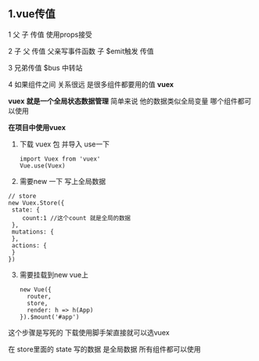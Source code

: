 ## 1.vue传值

1  父  子 传值   使用props接受

2 子 父 传值    父亲写事件函数  子 $emit触发 传值

3 兄弟传值  $bus 中转站  

4 如果组件之间 关系很远 是很多组件都要用的值  **vuex** 

**vuex**   **就是一个全局状态数据管理** 简单来说 他的数据类似全局变量 哪个组件都可以使用

**在项目中使用vuex**

1. 下载 vuex 包 并导入 use一下

   ```
   import Vuex from 'vuex'
   Vue.use(Vuex)
   ```

2. 需要new 一下 写上全局数据

 ```
// store
new Vuex.Store({
  state: {
     count:1 //这个count 就是全局的数据
  },
  mutations: {
  },
  actions: {
  }
})
 ```

3. 需要挂载到new  vue上 

   ```
   new Vue({
     router,
     store,
     render: h => h(App)
   }).$mount('#app')
   ```

这个步骤是写死的 下载使用脚手架直接就可以选vuex

在 store里面的   state  写的数据  是全局数据  所有组件都可以使用 



